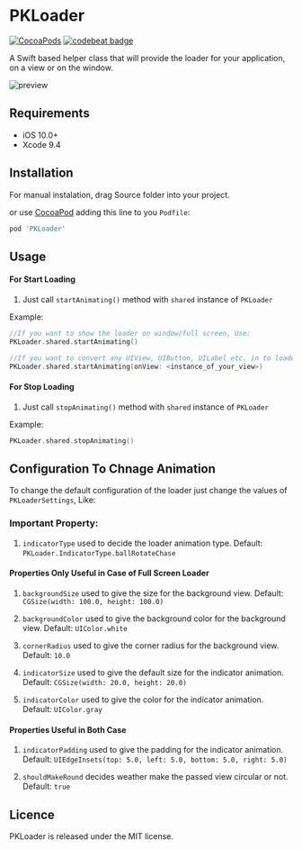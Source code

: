 # PKLoader

[![CocoaPods](https://img.shields.io/cocoapods/p/FaveButton.svg)](https://cocoapods.org/pods/PKLoader)
[![codebeat badge](https://codebeat.co/badges/580517f8-efc8-4d20-89aa-900531610144)](https://codebeat.co/projects/github-com-kumarpramod017-pkloader-master)

A Swift based helper class that will provide the loader for your application, on a view or on the window.


![preview](https://github.com/kumarpramod017/PKLoader/blob/master/PKLoader.gif)


## Requirements

- iOS 10.0+
- Xcode 9.4

## Installation

For manual instalation, drag Source folder into your project.

or use [CocoaPod](https://cocoapods.org) adding this line to you `Podfile`:

```ruby
pod 'PKLoader'
```

## Usage

#### For Start Loading

1) Just call `startAnimating()` method with `shared` instance of `PKLoader`

Example:

```swift
//If you want to show the loader on window/full screen, Use:
PKLoader.shared.startAnimating()

//If you want to convert any UIView, UIButton, UILabel etc. in to loader, Use:
PKLoader.shared.startAnimating(onView: <instance_of_your_view>)
```


#### For Stop Loading

1) Just call `stopAnimating()` method with `shared` instance of `PKLoader`

Example:

```swift
PKLoader.shared.stopAnimating()
```

## Configuration To Chnage Animation 

To change the default configuration of the loader just change the values of  `PKLoaderSettings`, Like:

### Important Property:

1) `indicatorType` used to decide the loader animation type. Default: `PKLoader.IndicatorType.ballRotateChase`

#### Properties Only Useful in Case of Full Screen Loader

1) `backgroundSize` used to give the size for the background view.  Default: `CGSize(width: 100.0, height: 100.0)`

2) `backgroundColor` used to give the background color for the background view. Default: `UIColor.white`

3) `cornerRadius` used to give the corner radius for the background view. Default: `10.0`

4) `indicatorSize` used to give the default size for the indicator animation.  Default: `CGSize(width: 20.0, height: 20.0)`

5) `indicatorColor` used to give the color for the indicator animation.  Default: `UIColor.gray`

#### Properties Useful in Both Case 

1) `indicatorPadding` used to give the padding for the indicator animation.  Default: `UIEdgeInsets(top: 5.0, left: 5.0, bottom: 5.0, right: 5.0)`

1) `shouldMakeRound` decides weather make the passed view circular or not.  Default: `true`


## Licence

PKLoader is released under the MIT license.











